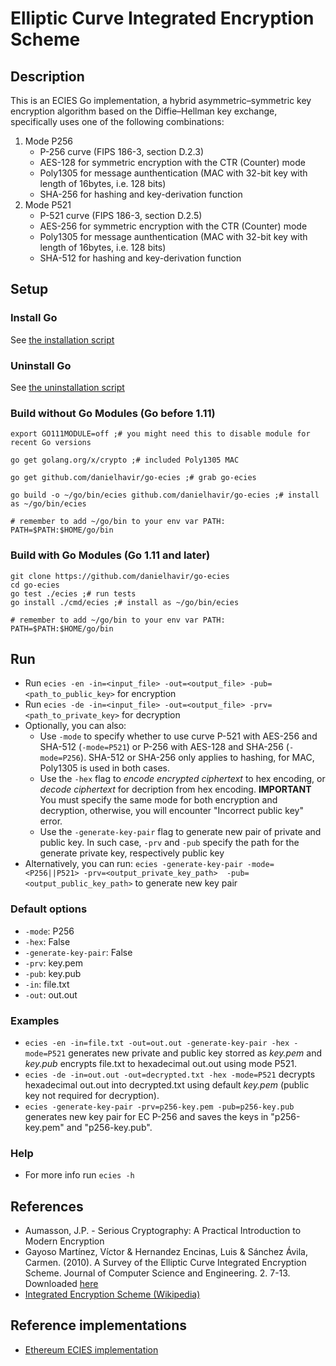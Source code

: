# Elliptic Curve Integrated Encryption Scheme

## Description
This is an ECIES Go implementation, a hybrid asymmetric–symmetric key encryption
algorithm based on the Diffie–Hellman key exchange, specifically uses one of the following combinations:
1. Mode P256
    * P-256 curve (FIPS 186-3, section D.2.3)
    * AES-128 for symmetric encryption with the CTR (Counter) mode
    * Poly1305 for message aunthentication (MAC with 32-bit key with length of 16bytes, i.e. 128 bits)
    * SHA-256 for hashing and key-derivation function
2. Mode P521
    * P-521 curve (FIPS 186-3, section D.2.5)
    * AES-256 for symmetric encryption with the CTR (Counter) mode
    * Poly1305 for message aunthentication (MAC with 32-bit key with length of 16bytes, i.e. 128 bits)
    * SHA-512 for hashing and key-derivation function

## Setup

### Install Go
See [the installation script](https://gist.github.com/danielhavir/d8df1a260a2c042a01c48303ca3967c7)

### Uninstall Go
See [the uninstallation script](https://gist.github.com/danielhavir/d8df1a260a2c042a01c48303ca3967c7)

### Build without Go Modules (Go before 1.11)

```
export GO111MODULE=off ;# you might need this to disable module for recent Go versions

go get golang.org/x/crypto ;# included Poly1305 MAC

go get github.com/danielhavir/go-ecies ;# grab go-ecies

go build -o ~/go/bin/ecies github.com/danielhavir/go-ecies ;# install as ~/go/bin/ecies

# remember to add ~/go/bin to your env var PATH: PATH=$PATH:$HOME/go/bin
```

### Build with Go Modules (Go 1.11 and later)

```
git clone https://github.com/danielhavir/go-ecies
cd go-ecies
go test ./ecies ;# run tests
go install ./cmd/ecies ;# install as ~/go/bin/ecies

# remember to add ~/go/bin to your env var PATH: PATH=$PATH:$HOME/go/bin
```

## Run
* Run `ecies -en -in=<input_file> -out=<output_file> -pub=<path_to_public_key>` for encryption
* Run `ecies -de -in=<input_file> -out=<output_file> -prv=<path_to_private_key>` for decryption
* Optionally, you can also:
    * Use `-mode` to specify whether to use curve P-521 with AES-256 and SHA-512 (`-mode=P521`) or P-256 with AES-128 and SHA-256 (`-mode=P256`). SHA-512 or SHA-256 only applies to hashing, for MAC, Poly1305 is used in both cases.
    * Use the `-hex` flag to _encode encrypted ciphertext_ to hex encoding, or _decode ciphertext_ for decription from hex encoding. **IMPORTANT** You must specify the same mode for both encryption and decryption, otherwise, you will encounter "Incorrect public key" error.
    * Use the `-generate-key-pair` flag to generate new pair of private and public key. In such case, `-prv` and `-pub` specify the path for the generate private key, respectively public key
* Alternatively, you can run: `ecies -generate-key-pair -mode=<P256||P521> -prv=<output_private_key_path>  -pub=<output_public_key_path>` to generate new key pair

### Default options
* `-mode`: P256
* `-hex`: False
* `-generate-key-pair`: False
* `-prv`: key.pem
* `-pub`: key.pub
* `-in`: file.txt
* `-out`: out.out

### Examples
* `ecies -en -in=file.txt -out=out.out -generate-key-pair -hex -mode=P521` generates new private and public key storred as _key.pem_ and _key.pub_ encrypts file.txt to hexadecimal out.out using mode P521.
* `ecies -de -in=out.out -out=decrypted.txt -hex -mode=P521` decrypts hexadecimal out.out into decrypted.txt using default _key.pem_ (public key not required for decryption).
* `ecies -generate-key-pair -prv=p256-key.pem -pub=p256-key.pub` generates new key pair for EC P-256 and saves the keys in "p256-key.pem" and "p256-key.pub".

### Help
* For more info run `ecies -h`

## References
* Aumasson, J.P. - Serious Cryptography: A Practical Introduction to Modern Encryption
* Gayoso Martínez, Víctor & Hernandez Encinas, Luis & Sánchez Ávila, Carmen. (2010). A Survey of the Elliptic Curve Integrated Encryption Scheme. Journal of Computer Science and Engineering. 2. 7-13. Downloaded [here](https://www.researchgate.net/publication/255970113_A_Survey_of_the_Elliptic_Curve_Integrated_Encryption_Scheme)
* [Integrated Encryption Scheme (Wikipedia)](https://en.wikipedia.org/wiki/Integrated_Encryption_Scheme#Formal_description)

## Reference implementations
* [Ethereum ECIES implementation](https://github.com/ethereum/go-ethereum/tree/master/crypto/ecies)
